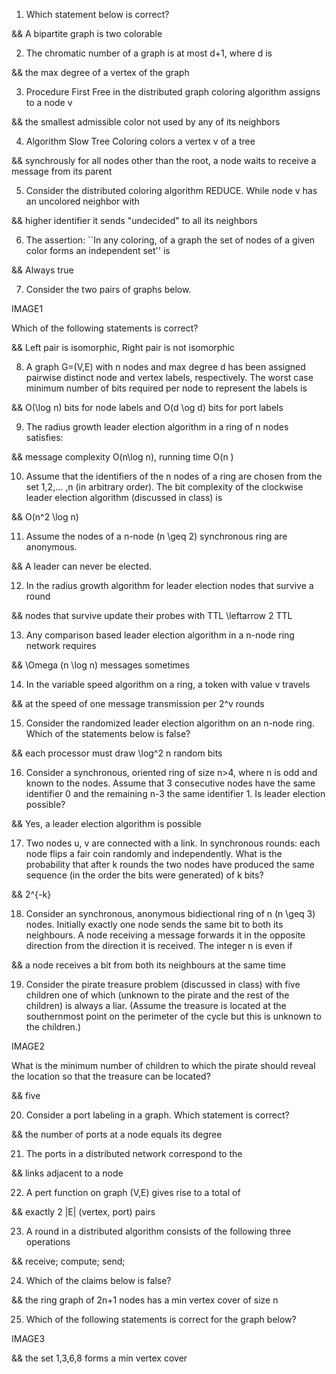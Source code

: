    1) Which statement below is correct?

&& A bipartite graph is two colorable

2) The chromatic number of a graph is at most d+1, where d is

&& the max degree of a vertex of the graph

3) Procedure First Free in the distributed graph coloring algorithm assigns to a node v

&& the smallest admissible color not used by any of its neighbors

4) Algorithm Slow Tree Coloring colors a vertex v of a tree

&& synchrously for all nodes other than the root, a node waits to receive a message from its parent

5) Consider the distributed coloring algorithm REDUCE. While node v has an uncolored neighbor with

&& higher identifier it sends "undecided" to all its neighbors

6) The assertion: ``In any coloring, of a graph the set of nodes of a given color forms an independent set'' is

&& Always true

7) Consider the two pairs of graphs below. 

IMAGE1

Which of the following statements is correct?

&& Left pair is isomorphic, Right pair is not isomorphic

8) A graph G=(V,E) with n nodes and max degree d has been assigned pairwise distinct node and vertex labels, respectively. The worst case minimum number of bits required per node to represent the labels is 

&& O(\log n) bits for node labels and O(d \og d) bits for port labels

9) The radius growth leader election algorithm in a ring of n nodes satisfies:

&& message complexity  O(n\log n), running time O(n )

10) Assume that the identifiers of the n nodes of a ring are chosen from the set 1,2,... ,n (in arbitrary order). The bit complexity of the clockwise leader election algorithm (discussed in class) is 

&& O(n^2 \log n)

11) Assume the nodes of a n-node (n \geq 2) synchronous ring are anonymous.

&& A leader can never be elected.

12) In the radius growth algorithm for leader election nodes that survive a round

&& nodes that survive update their probes with TTL  \leftarrow 2  TTL 

13) Any comparison based leader election algorithm in a n-node ring network requires

&& \Omega (n \log n) messages sometimes

14) In the variable speed algorithm on a ring, a token with value v travels

&& at the speed of one message transmission per 2^v rounds

15) Consider the randomized leader election algorithm on an n-node ring. Which of the statements below is false? 

&& each processor must draw \log^2 n random bits

16) Consider a synchronous, oriented ring of size n>4, where n is odd and known to the nodes. Assume that 3 consecutive nodes have the same identifier 0 and the remaining n-3 the same identifier 1. Is leader election possible? 

&& Yes, a leader election algorithm is possible

17) Two nodes u, v are connected with a link. In synchronous rounds: each node flips a fair coin randomly and independently. What is the probability that after k rounds the two nodes have produced the same sequence (in the order the bits were generated) of k bits?

&& 2^{-k}

18) Consider an synchronous, anonymous bidiectional ring of n (n \geq 3) nodes. Initially exactly one node sends the same bit to both its neighbours. A node receiving a message forwards it in the opposite direction from the direction it is received. The integer n is even if 

&& a node receives a bit from both its neighbours at the same time

19) Consider the pirate treasure problem (discussed in class) with five children one of which (unknown to the pirate and the rest of the children) is always a liar. (Assume the treasure is located at the southernmost point on the perimeter of the cycle but this is unknown to the children.)

IMAGE2 

What is the minimum number of children to which the pirate should reveal the location so that the treasure can be located?

&& five

20) Consider a port labeling in a graph. Which statement is correct?

&& the number of ports at a node equals its degree

21) The ports in a distributed network correspond to the 

&& links adjacent to a node

22) A pert function on graph (V,E) gives rise to a total of

&& exactly 2 |E| (vertex, port) pairs

23) A round in a distributed algorithm consists of the following three operations

&& receive; compute; send;

24) Which of the claims below is false?

&&  the ring graph of 2n+1 nodes has a min vertex cover of size n

25) Which of the following statements is correct for the graph below?

IMAGE3

&& the set 1,3,6,8 forms a min vertex cover



















